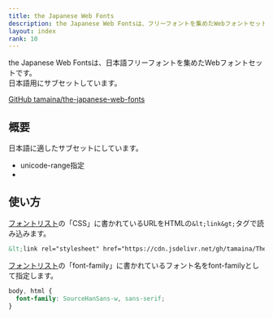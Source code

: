 ```yaml
---
title: the Japanese Web Fonts
description: the Japanese Web Fontsは、フリーフォントを集めたWebフォントセットです。
layout: index
rank: 10
---
```

the Japanese Web Fontsは、日本語フリーフォントを集めたWebフォントセットです。  
日本語用にサブセットしています。

[GitHub tamaina/the-japanese-web-fonts](https://github.com/tamaina/The-Japanese-Web-Fonts)

## 概要
日本語に適したサブセットにしています。

- unicode-range指定
-

## 使い方

[フォントリスト](fonts/)の「CSS」に書かれているURLをHTMLの`&lt;link&gt;`タグで読み込みます。

```html
&lt;link rel="stylesheet" href="https://cdn.jsdelivr.net/gh/tamaina/The-Japanese-Web-Fonts@v7.0.2/dist/SourceHanSans/SourceHanSans.css"&gt;
```

[フォントリスト](fonts/)の「font-family」に書かれているフォント名をfont-familyとして指定します。

```css
body, html {
  font-family: SourceHanSans-w, sans-serif;
}
```
